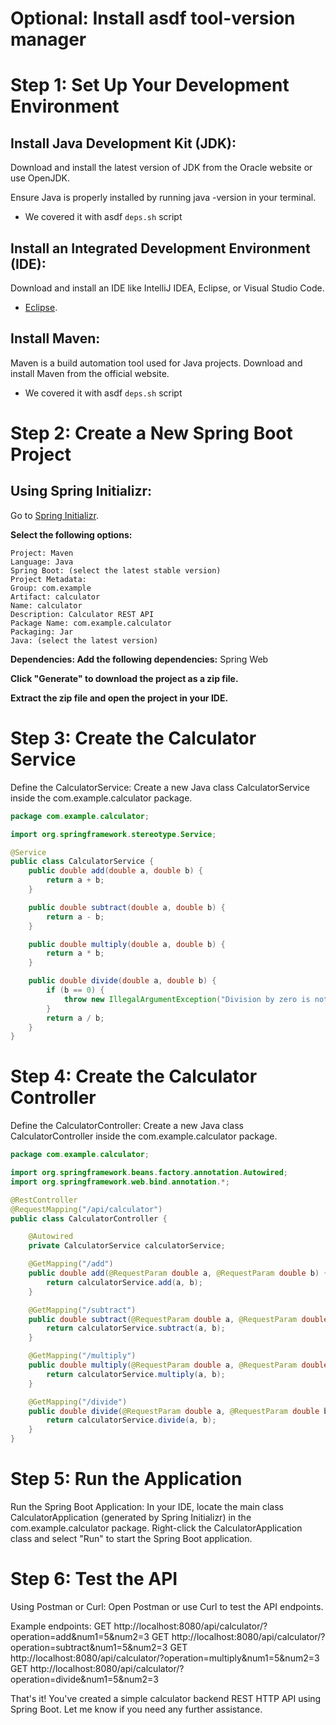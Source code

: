 # Optional: Install asdf tool-version manager

# Step 1: Set Up Your Development Environment
## Install Java Development Kit (JDK):

Download and install the latest version of JDK from the Oracle website or use OpenJDK.

Ensure Java is properly installed by running java -version in your terminal.

* We covered it with asdf `deps.sh` script

## Install an Integrated Development Environment (IDE):

Download and install an IDE like IntelliJ IDEA, Eclipse, or Visual Studio Code.
* [Eclipse](https://www.eclipse.org/downloads/).

## Install Maven:

Maven is a build automation tool used for Java projects.
Download and install Maven from the official website.

* We covered it with asdf `deps.sh` script

# Step 2: Create a New Spring Boot Project

## Using Spring Initializr:
Go to [Spring Initializr](https://start.spring.io/).

**Select the following options:**

    Project: Maven
    Language: Java
    Spring Boot: (select the latest stable version)
    Project Metadata:
    Group: com.example
    Artifact: calculator
    Name: calculator
    Description: Calculator REST API
    Package Name: com.example.calculator
    Packaging: Jar
    Java: (select the latest version)

**Dependencies: Add the following dependencies:**
    Spring Web

**Click "Generate" to download the project as a zip file.**

**Extract the zip file and open the project in your IDE.**

# Step 3: Create the Calculator Service
Define the CalculatorService:
Create a new Java class CalculatorService inside the com.example.calculator package.

```java
package com.example.calculator;

import org.springframework.stereotype.Service;

@Service
public class CalculatorService {
    public double add(double a, double b) {
        return a + b;
    }

    public double subtract(double a, double b) {
        return a - b;
    }

    public double multiply(double a, double b) {
        return a * b;
    }

    public double divide(double a, double b) {
        if (b == 0) {
            throw new IllegalArgumentException("Division by zero is not allowed.");
        }
        return a / b;
    }
}
```

# Step 4: Create the Calculator Controller

Define the CalculatorController:
Create a new Java class CalculatorController inside the com.example.calculator package.

```java
package com.example.calculator;

import org.springframework.beans.factory.annotation.Autowired;
import org.springframework.web.bind.annotation.*;

@RestController
@RequestMapping("/api/calculator")
public class CalculatorController {

    @Autowired
    private CalculatorService calculatorService;

    @GetMapping("/add")
    public double add(@RequestParam double a, @RequestParam double b) {
        return calculatorService.add(a, b);
    }

    @GetMapping("/subtract")
    public double subtract(@RequestParam double a, @RequestParam double b) {
        return calculatorService.subtract(a, b);
    }

    @GetMapping("/multiply")
    public double multiply(@RequestParam double a, @RequestParam double b) {
        return calculatorService.multiply(a, b);
    }

    @GetMapping("/divide")
    public double divide(@RequestParam double a, @RequestParam double b) {
        return calculatorService.divide(a, b);
    }
}
```

# Step 5: Run the Application

Run the Spring Boot Application:
In your IDE, locate the main class CalculatorApplication (generated by Spring Initializr) in the com.example.calculator package.
Right-click the CalculatorApplication class and select "Run" to start the Spring Boot application.

# Step 6: Test the API

Using Postman or Curl:
Open Postman or use Curl to test the API endpoints.

Example endpoints:
GET http://localhost:8080/api/calculator/?operation=add&num1=5&num2=3
GET http://localhost:8080/api/calculator/?operation=subtract&num1=5&num2=3
GET http://localhost:8080/api/calculator/?operation=multiply&num1=5&num2=3
GET http://localhost:8080/api/calculator/?operation=divide&num1=5&num2=3

That's it! You've created a simple calculator backend REST HTTP API using Spring Boot. Let me know if you need any further assistance.